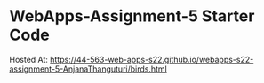 # WebApps-Assignment-5 Starter Code
Hosted At:  https://44-563-web-apps-s22.github.io/webapps-s22-assignment-5-AnjanaThanguturi/birds.html
